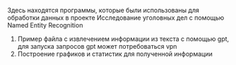 Здесь находятся программы, которые были использованы для обработки данных в проекте Исследование уголовных дел с помощью Named Entity Recognition

1) Пример файла с извлечением информации из текста с помощью gpt, для запуска запросов gpt может потребоваться vpn
2) Построение графиков и статистик для полученной информации
